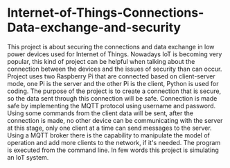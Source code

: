 # Internet-of-Things-Connections-Data-exchange-and-security
This project is about securing the connections and data exchange in low power devices used for Internet of Things. Nowadays IoT is becoming very popular, this kind of project can be helpful when talking about the connection between the devices and the issues of security than can occur. Project uses two Raspberry Pi that are connected based on client-server mode, one Pi is the server and the other Pi is the client, Python is used for coding. The purpose of the project is to create a connection that is secure, so the data sent through this connection will be safe. Connection is made safe by implementing the MQTT protocol using username and password. Using some commands from the client data will be sent, after the connection is made, no other device can be communicating with the server at this stage, only one client at a time can send messages to the server. Using a MQTT broker there is the capability to manipulate the model of operation and add more clients to the network, if it's needed. The program is executed from the command line. In few words this project is simulating an IoT system.
